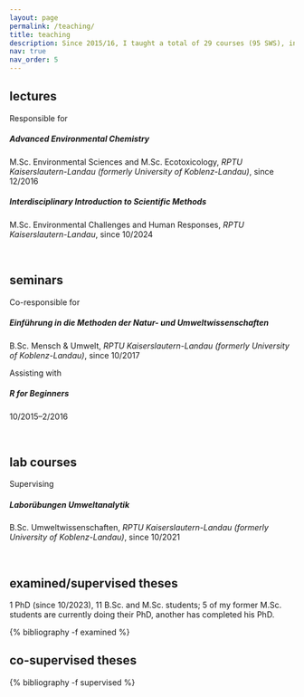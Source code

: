 ```yaml
---
layout: page
permalink: /teaching/
title: teaching
description: Since 2015/16, I taught a total of 29 courses (95 SWS), including lectures, seminars, exercises, laboratory courses, and tutorials in environmental chemistry and scientific methods training.
nav: true
nav_order: 5
---
```


## lectures

Responsible for

##### Advanced Environmental Chemistry

M.Sc. Environmental Sciences and M.Sc. Ecotoxicology, *RPTU Kaiserslautern-Landau (formerly University of Koblenz-Landau)*,
since 12/2016

##### Interdisciplinary Introduction to Scientific Methods

M.Sc. Environmental Challenges and Human Responses, *RPTU Kaiserslautern-Landau*,
since 10/2024

&nbsp;

## seminars

Co-responsible for

##### Einführung in die Methoden der Natur- und Umweltwissenschaften

B.Sc. Mensch & Umwelt, *RPTU Kaiserslautern-Landau (formerly University of Koblenz-Landau)*,
since 10/2017

Assisting with

##### R for Beginners 

10/2015–2/2016

&nbsp;

## lab courses

Supervising

##### Laborübungen Umweltanalytik

B.Sc. Umweltwissenschaften, *RPTU Kaiserslautern-Landau (formerly University of Koblenz-Landau)*,
since 10/2021

&nbsp;

## examined/supervised theses

1 PhD (since 10/2023), 11 B.Sc. and M.Sc. students; 5 of my former M.Sc. students are currently doing their PhD, another has completed his PhD.

<div class="publications">
  {% bibliography -f examined %}
</div>

## co-supervised theses

<div class="publications">
  {% bibliography -f supervised %}
</div>
